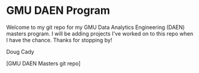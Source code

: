 # GMU DAEN Program

Welcome to my git repo for my GMU Data Analytics Engineering (DAEN) masters program.  I will be adding projects I've worked on to this repo when I have the chance.
Thanks for stopping by!

Doug Cady

[GMU DAEN Masters git repo]
